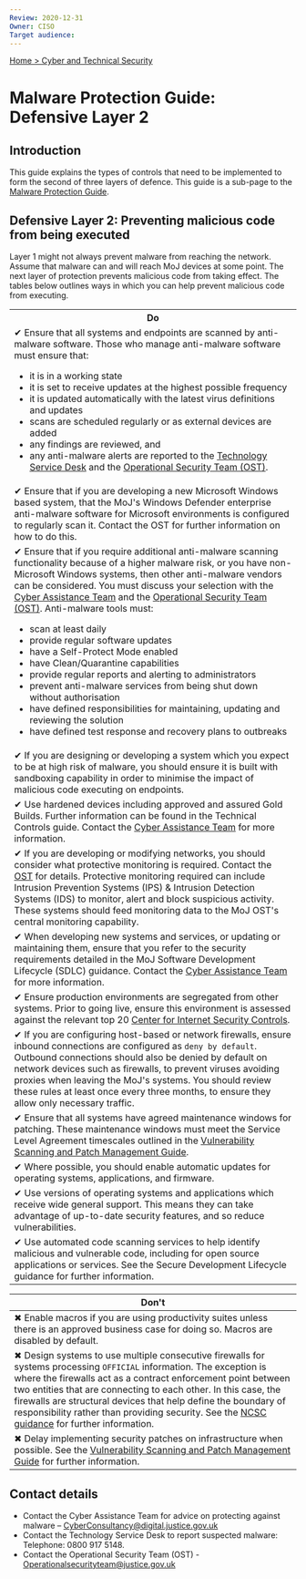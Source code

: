 ```yaml
---
Review: 2020-12-31
Owner: CISO
Target audience:
---
```


[Home > Cyber and Technical Security](home-security-policies-guides.md)

# Malware Protection Guide: Defensive Layer 2

## Introduction

This guide explains the types of controls that need to be implemented to form the second of three layers of defence. This guide is a sub-page to the [Malware Protection Guide](malware-protection-guide-introduction.md).

## Defensive Layer 2: Preventing malicious code from being executed

Layer 1 might not always prevent malware from reaching the network. Assume that malware can and will reach MoJ devices at some point. The next layer of protection prevents malicious code from taking effect. The tables below outlines ways in which you can help prevent malicious code from executing.

<table>
<tr><th>Do</th></tr>
<tr><td>✔ Ensure that all systems and endpoints are scanned by anti-malware software. Those who manage anti-malware software must ensure that:<ul><li>it is in a working state</li><li>it is set to receive updates at the highest possible frequency</li><li>it is updated automatically with the latest virus definitions and updates</li><li>scans are scheduled regularly or as external devices are added</li><li>any findings are reviewed, and</li><li>any anti-malware alerts are reported to the <a href="#contact-details">Technology Service Desk</a> and the <a href="#contact-details">Operational Security Team (OST)</a>.</li></ul></td></tr>
<tr><td>✔ Ensure that if you are developing a new Microsoft Windows based system, that the MoJ's Windows Defender enterprise anti-malware software for Microsoft environments is configured to regularly scan it. Contact the OST for further information on how to do this.</td></tr>
<tr><td>✔ Ensure that if you require additional anti-malware scanning functionality because of a higher malware risk, or you have non-Microsoft Windows systems, then other anti-malware vendors can be considered. You must discuss your selection with the <a href="#contact-details">Cyber Assistance Team</a> and the <a href="#contact-details">Operational Security Team (OST)</a>. Anti-malware tools must:
<ul><li>scan at least daily</li>
<li>provide regular software updates</li>
<li>have a Self-Protect Mode enabled</li>
<li>have Clean/Quarantine capabilities</li>
<li>provide regular reports and alerting to administrators</li>
<li>prevent anti-malware services from being shut down without authorisation</li>
<li>have defined responsibilities for maintaining, updating and reviewing the solution</li>
<li>have defined test response and recovery plans to outbreaks</li></ul></td></tr>
<tr><td>✔ If you are designing or developing a system which you expect to be at high risk of malware, you should ensure it is built with sandboxing capability in order to minimise the impact of malicious code executing on endpoints.</td></tr>
<tr><td>✔ Use hardened devices including approved and assured Gold Builds. Further information can be found in the Technical Controls guide. Contact the <a href="#contact-details">Cyber Assistance Team</a> for more information.</td></tr>
<tr><td>✔ If you are developing or modifying networks, you should consider what protective monitoring is required. Contact the <a href="#contact-details">OST</a> for details. Protective monitoring required can include Intrusion Prevention Systems (IPS) & Intrusion Detection Systems (IDS) to monitor, alert and block suspicious activity. These systems should feed monitoring data to the MoJ OST's central monitoring capability.</td></tr>
<tr><td>✔ When developing new systems and services, or updating or maintaining them, ensure that you refer to the security requirements detailed in the MoJ Software Development Lifecycle (SDLC) guidance. Contact the <a href="#contact-details">Cyber Assistance Team</a> for more information.</td></tr>
<tr><td>✔ Ensure production environments are segregated from other systems. Prior to going live, ensure this environment is assessed against the relevant top 20 <a href="https://www.cisecurity.org/cybersecurity-best-practices">Center for Internet Security Controls</a>.</td></tr>
<tr><td>✔ If you are configuring host-based or network firewalls, ensure inbound connections are configured as <code>deny by default</code>. Outbound connections should also be denied by default on network devices such as firewalls, to prevent viruses avoiding proxies when leaving the MoJ's systems. You should review these rules at least once every three months, to ensure they allow only necessary traffic.</td></tr>
<tr><td>✔ Ensure that all systems have agreed maintenance windows for patching. These maintenance windows must meet the Service Level Agreement timescales outlined in the <a href="https://github.com/ministryofjustice/security-guidance/blob/Local/policies/vulnerability-scanning-and-patch-management-guide.md/">Vulnerability Scanning and Patch Management Guide</a>.</td></tr>
<tr><td>✔ Where possible, you should enable automatic updates for operating systems, applications, and firmware.</td></tr>
<tr><td>✔ Use versions of operating systems and applications which receive wide general support. This means they can take advantage of up-to-date security features, and so reduce vulnerabilities.</td></tr>
<tr><td>✔ Use automated code scanning services to help identify malicious and vulnerable code, including for open source applications or services. See the Secure Development Lifecycle guidance for further information.</td></tr>
</table>

| Don't |
|---|
| ✖ Enable macros if you are using productivity suites unless there is an approved business case for doing so. Macros are disabled by default. |
| ✖ Design systems to use multiple consecutive firewalls for systems processing `OFFICIAL` information. The exception is where the firewalls act as a contract enforcement point between two entities that are connecting to each other. In this case, the firewalls are structural devices that help define the boundary of responsibility rather than providing security. See the [NCSC guidance](https://www.ncsc.gov.uk/whitepaper/security-architecture-anti-patterns#section_5) for further information. |
| ✖ Delay implementing security patches on infrastructure when possible. See the [Vulnerability Scanning and Patch Management Guide](../vulnerability-scanning-and-patch-management-guide/) for further information. |

## Contact details

* Contact the Cyber Assistance Team for advice on protecting against malware – [CyberConsultancy@digital.justice.gov.uk](mailto:CyberConsultancy@digital.justice.gov.uk)
* Contact the Technology Service Desk to report suspected malware:<br/>Telephone: 0800 917 5148.
* Contact the Operational Security Team (OST) - [Operationalsecurityteam@justice.gov.uk](mailto:Operationalsecurityteam@justice.gov.uk)
